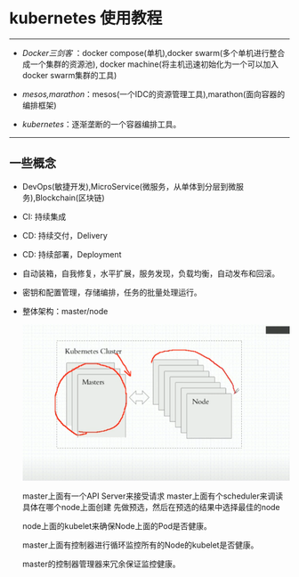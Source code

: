 # kubernetes 使用教程

---

- *Docker三剑客* ：docker compose(单机),docker swarm(多个单机进行整合成一个集群的资源池), docker machine(将主机迅速初始化为一个可以加入docker swarm集群的工具)

- *mesos,marathon*：mesos(一个IDC的资源管理工具),marathon(面向容器的编排框架)

- *kubernetes*：逐渐垄断的一个容器编排工具。

---

## 一些概念

- DevOps(敏捷开发),MicroService(微服务，从单体到分层到微服务),Blockchain(区块链)

- CI: 持续集成

- CD: 持续交付，Delivery

- CD: 持续部署，Deployment

- 自动装箱，自我修复，水平扩展，服务发现，负载均衡，自动发布和回滚。

- 密钥和配置管理，存储编排，任务的批量处理运行。

- 整体架构：master/node

    ![master-node](./image/master_node.png "master-node")

    master上面有一个API Server来接受请求
    master上面有个scheduler来调读具体在哪个node上面创建
    先做预选，然后在预选的结果中选择最佳的node

    node上面的kubelet来确保Node上面的Pod是否健康。

    master上面有控制器进行循环监控所有的Node的kubelet是否健康。

    master的控制器管理器来冗余保证监控健康。
